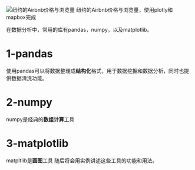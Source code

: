 [纽约的Airbnb价格与浏览量]:https://github.com/ShaoZC/Data-Analysis-Using-Python-2019/blob/master/02-Airbnb.svg
 ![纽约的Airbnb价格与浏览量]
纽约的Airbnb价格与浏览量，使用plotly和mapbox完成


在数据分析中，常用的库有pandas，numpy，以及matplotlib。
# 1-pandas
使用pandas可以将数据整理成**结构化**格式，用于数据挖掘和数据分析，同时也提供数据清洗功能。
# 2-numpy
numpy是经典的**数组计算**工具
# 3-matplotlib
matpltlib是**画图**工具
随后将会用实例讲述这些工具的功能和用法。
